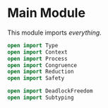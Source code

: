 # Main Module

This module imports *everything*.

```agda
open import Type
open import Context
open import Process
open import Congruence
open import Reduction
open import Safety
```

```agda
open import DeadlockFreedom
open import Subtyping
```
